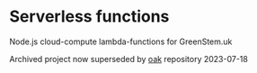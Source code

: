 # Serverless functions

Node.js cloud-compute lambda-functions for GreenStem.uk

Archived project now superseded by [oak](https://github.com/martinmphil/oak) repository 2023-07-18
